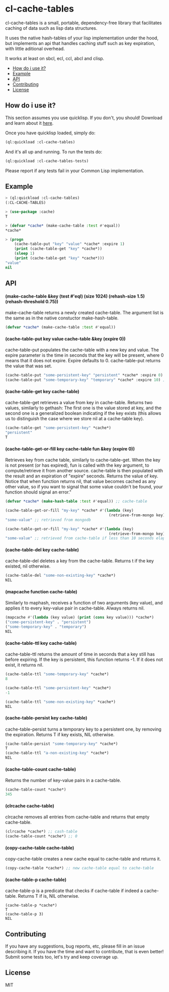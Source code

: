 # cl-cache-tables
cl-cache-tables is a small, portable, dependency-free library that
facilitates caching of data such as lisp data structures.

It uses the native hash-tables of your lisp implementation under the hood, but
implements an api that handles caching stuff such as key expiration, with little
aditional overhead.

It works at least on sbcl, ecl, ccl, abcl and clisp.

* [How do i use it?](#how-do-i-use-it)
* [Example](#example)
* [API](#api)
* [Contributing](#contributing)
* [License](#license)

## How do i use it?
This section assumes you use quicklisp. If you don't, you should! Download and
learn about it [here](https://www.quicklisp.org/beta/).

Once you have quicklisp loaded, simply do:  
```lisp
(ql:quickload :cl-cache-tables)
```
And it's all up and running. To run the tests do:
```lisp
(ql:quickload :cl-cache-tables-tests)
```
Please report if any tests fail in your Common Lisp implementation.

## Example
```lisp
> (ql:quickload :cl-cache-tables)
(:CL-CACHE-TABLES)  

> (use-package :cache)
T  

> (defvar *cache* (make-cache-table :test #'equal))
*cache*

> (progn
    (cache-table-put "key" "value" *cache* :expire 1)
    (print (cache-table-get "key" *cache*))
    (sleep 1)
    (print (cache-table-get "key" *cache*)))
"value"
nil
```

## API
#### (make-cache-table &key (test #'eql) (size 1024) (rehash-size 1.5) (rehash-threshold 0.75))
make-cache-table returns a newly created cache-table. The argument list is the same
as in the native constuctor make-hash-table.
```lisp
(defvar *cache* (make-cache-table :test #'equal))
```

#### (cache-table-put key value cache-table &key (expire 0))
cache-table-put populates the cache-table with a new key and value. The expire
parameter is the time in seconds that the key will be present, where 0 means
that it does not expire. Expire defaults to 0. cache-table-put returns the
value that was set.
```lisp
(cache-table-put "some-persistent-key" "persistent" *cache* :expire 0) ;; "persistent"
(cache-table-put "some-temporary-key" "temporary" *cache* :expire 10) ;; "temporary"
```

#### (cache-table-get key cache-table)
cache-table-get retrieves a value from key in cache-table.
Returns two values, similarly to gethash: The first one is the
value stored at key, and the second one is a generalized boolean
indicating if the key exists (this allows us to distinguish the case
where we store nil at a cache-table key).
```lisp
(cache-table-get "some-persistent-key" *cache*)
"persistent"
T
```

#### (cache-table-get-or-fill key cache-table fun &key (expire 0))
Retrieves key from cache table, similarly to cache-table-get.
When the key is not present (or has expired), fun is called with the key
argument, to compute/retrieve it from another source. cache-table is then
populated with the result and an expiration of "expire" seconds. Returns the
value of key. Notice that when function returns nil, that value becomes cached
as any other value, so if you want to signal that some value couldn't be found,
your function should signal an error."
```lisp
(defvar *cache* (make-hash-table :test #'equal)) ;; cache-table

(cache-table-get-or-fill "my-key" *cache* #'(lambda (key)
                                              (retrieve-from-mongo key)) :expire 10)
"some-value" ;; retrieved from mongodb

(cache-table-get-or-fill "my-key" *cache* #'(lambda (key)
                                              (retrieve-from-mongo key)) :expire 10)
"some-value" ;; retrieved from cache-table if less than 10 seconds elapsed, else retrieved from mongo.
```

#### (cache-table-del key cache-table)
cache-table-del deletes a key from the cache-table. Returns t if the key
existed, nil otherwise.
```lisp
(cache-table-del "some-non-existing-key" *cache*)
NIL
```

#### (mapcache function cache-table)
Similarly to maphash, receives a function of two arguments (key value),
and applies it to every key-value pair in cache-table. Always returns nil.
```lisp
(mapcache #'(lambda (key value) (print (cons key value))) *cache*)
("come-persistent-key" . "persistent")
("some-temporary-key" . "temporary")
NIL
```

#### (cache-table-ttl key cache-table)
cache-table-ttl returns the amount of time in seconds that a key still has
before expiring. If the key is persistent, this function returns -1. If it does
not exist, it returns nil.
```lisp
(cache-table-ttl "some-temporary-key" *cache*)
8

(cache-table-ttl "some-persistent-key" *cache*)
-1

(cache-table-ttl "some-non-existing-key" *cache*)
NIL
```

#### (cache-table-persist key cache-table)
cache-table-persist turns a temporary key to a persistent one, by removing
the expiration. Returns T if key exists, NIL otherwise.
```lisp
(cache-table-persist "some-temporary-key" *cache*)
T
(cache-table-ttl "a-non-existing-key" *cache*)
NIL
```

#### (cache-table-count cache-table)
Returns the number of key-value pairs in a cache-table.
```lisp
(cache-table-count *cache*)
345
```

#### (clrcache cache-table)
clrcache removes all entries from cache-table
and returns that empty cache-table.
```lisp
(clrcache *cache*) ;; cash-table
(cache-table-count *cache*) ;; 0
```

#### (copy-cache-table cache-table)
copy-cache-table creates a new cache equal
to cache-table and returns it.
```lisp
(copy-cache-table *cache*) ;; new cache-table equal to cache-table
```

#### (cache-table-p cache-table)
cache-table-p is a predicate that checks if cache-table if indeed
a cache-table. Returns T if is, NIL otherwise.
```list
(cache-table-p *cache*)
T
(cache-table-p 3)
NIL
```

## Contributing
If you have any suggestions, bug reports, etc, please fill in an issue
describing it. If you have the time and want to contribute, that is even better!
Submit some tests too, let's try and keep coverage up.

## License
MIT
